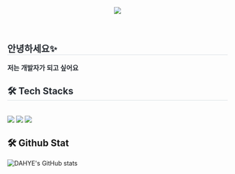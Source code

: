 <br><br>
<div align= "center">
    <img src="https://capsule-render.vercel.app/api?type=cylinder&color=auto&height=120&text=Hello%20World!&animation=twinkling&fontColor=000000&fontSize=60" />
    </div>
    <div style="text-align: left;"> 
      <br><br>
    <h2 style="border-bottom: 1px solid #d8dee4; color: #282d33;"> 안녕하세요✨ </h2>  
    <div style="font-weight: 700; font-size: 15px; text-align: left; color: #282d33;"> 저는 개발자가 되고 싶어요  </div> 
    </div>
    <div style="text-align: left;">
    <h2 style="border-bottom: 1px solid #d8dee4; color: #282d33;"> 🛠️ Tech Stacks </h2> <br> 
    <div style="margin: ; text-align: left;" "text-align: left;"> 
                  <img src="https://img.shields.io/badge/HTML5-E34F26?style=for-the-badge&logo=HTML5&logoColor=white">
        <img src="https://img.shields.io/badge/CSS3-1572B6?style=for-the-badge&logo=CSS3&logoColor=white">
          <img src="https://img.shields.io/badge/Javascript-F7DF1E?style=for-the-badge&logo=Javascript&logoColor=white">
          </div>
    </div>
    
## 🛠️ Github Stat
![DAHYE's GitHub stats](https://github-readme-stats.vercel.app/api?username=yangdahyee&theme=react_icons=true)


